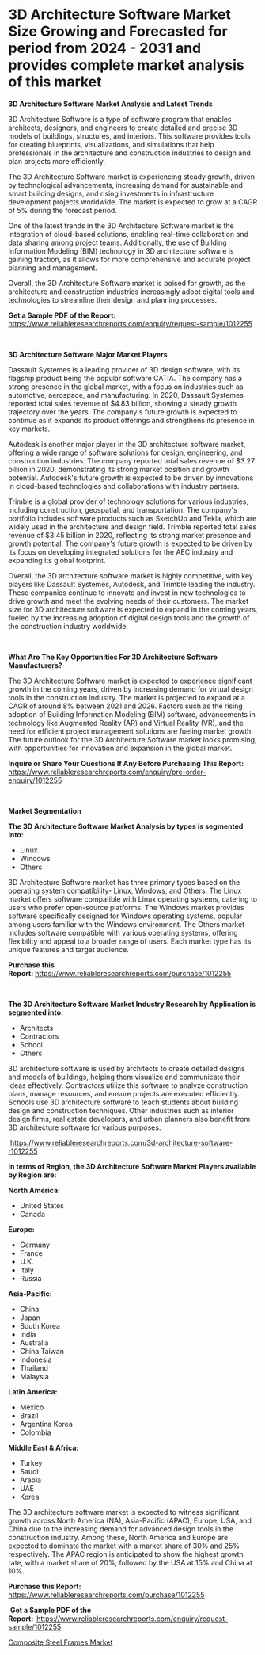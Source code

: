 <p><h1>3D Architecture Software Market Size Growing and Forecasted for period from 2024 - 2031 and provides complete market analysis of this market</h1></p><p><strong>3D Architecture Software Market Analysis and Latest Trends</strong></p>
<p><p>3D Architecture Software is a type of software program that enables architects, designers, and engineers to create detailed and precise 3D models of buildings, structures, and interiors. This software provides tools for creating blueprints, visualizations, and simulations that help professionals in the architecture and construction industries to design and plan projects more efficiently.</p><p>The 3D Architecture Software market is experiencing steady growth, driven by technological advancements, increasing demand for sustainable and smart building designs, and rising investments in infrastructure development projects worldwide. The market is expected to grow at a CAGR of 5% during the forecast period.</p><p>One of the latest trends in the 3D Architecture Software market is the integration of cloud-based solutions, enabling real-time collaboration and data sharing among project teams. Additionally, the use of Building Information Modeling (BIM) technology in 3D architecture software is gaining traction, as it allows for more comprehensive and accurate project planning and management.</p><p>Overall, the 3D Architecture Software market is poised for growth, as the architecture and construction industries increasingly adopt digital tools and technologies to streamline their design and planning processes.</p></p>
<p><strong>Get a Sample PDF of the Report:&nbsp;</strong> <a href="https://www.reliableresearchreports.com/enquiry/request-sample/1012255">https://www.reliableresearchreports.com/enquiry/request-sample/1012255</a></p>
<p>&nbsp;</p>
<p><strong>3D Architecture Software Major Market Players</strong></p>
<p><p>Dassault Systemes is a leading provider of 3D design software, with its flagship product being the popular software CATIA. The company has a strong presence in the global market, with a focus on industries such as automotive, aerospace, and manufacturing. In 2020, Dassault Systemes reported total sales revenue of $4.83 billion, showing a steady growth trajectory over the years. The company's future growth is expected to continue as it expands its product offerings and strengthens its presence in key markets.</p><p>Autodesk is another major player in the 3D architecture software market, offering a wide range of software solutions for design, engineering, and construction industries. The company reported total sales revenue of $3.27 billion in 2020, demonstrating its strong market position and growth potential. Autodesk's future growth is expected to be driven by innovations in cloud-based technologies and collaborations with industry partners.</p><p>Trimble is a global provider of technology solutions for various industries, including construction, geospatial, and transportation. The company's portfolio includes software products such as SketchUp and Tekla, which are widely used in the architecture and design field. Trimble reported total sales revenue of $3.45 billion in 2020, reflecting its strong market presence and growth potential. The company's future growth is expected to be driven by its focus on developing integrated solutions for the AEC industry and expanding its global footprint.</p><p>Overall, the 3D architecture software market is highly competitive, with key players like Dassault Systemes, Autodesk, and Trimble leading the industry. These companies continue to innovate and invest in new technologies to drive growth and meet the evolving needs of their customers. The market size for 3D architecture software is expected to expand in the coming years, fueled by the increasing adoption of digital design tools and the growth of the construction industry worldwide.</p></p>
<p>&nbsp;</p>
<p><strong>What Are The Key Opportunities For 3D Architecture Software Manufacturers?</strong></p>
<p><p>The 3D Architecture Software market is expected to experience significant growth in the coming years, driven by increasing demand for virtual design tools in the construction industry. The market is projected to expand at a CAGR of around 8% between 2021 and 2026. Factors such as the rising adoption of Building Information Modeling (BIM) software, advancements in technology like Augmented Reality (AR) and Virtual Reality (VR), and the need for efficient project management solutions are fueling market growth. The future outlook for the 3D Architecture Software market looks promising, with opportunities for innovation and expansion in the global market.</p></p>
<p><strong>Inquire or Share Your Questions If Any Before Purchasing This Report:</strong> <a href="https://www.reliableresearchreports.com/enquiry/pre-order-enquiry/1012255">https://www.reliableresearchreports.com/enquiry/pre-order-enquiry/1012255</a></p>
<p>&nbsp;</p>
<p><strong>Market Segmentation</strong></p>
<p><strong>The 3D Architecture Software Market Analysis by types is segmented into:</strong></p>
<p><ul><li>Linux</li><li>Windows</li><li>Others</li></ul></p>
<p><p>3D Architecture Software market has three primary types based on the operating system compatibility- Linux, Windows, and Others. The Linux market offers software compatible with Linux operating systems, catering to users who prefer open-source platforms. The Windows market provides software specifically designed for Windows operating systems, popular among users familiar with the Windows environment. The Others market includes software compatible with various operating systems, offering flexibility and appeal to a broader range of users. Each market type has its unique features and target audience.</p></p>
<p><strong>Purchase this Report:&nbsp;</strong><a href="https://www.reliableresearchreports.com/purchase/1012255">https://www.reliableresearchreports.com/purchase/1012255</a></p>
<p>&nbsp;</p>
<p><strong>The 3D Architecture Software Market Industry Research by Application is segmented into:</strong></p>
<p><ul><li>Architects</li><li>Contractors</li><li>School</li><li>Others</li></ul></p>
<p><p>3D architecture software is used by architects to create detailed designs and models of buildings, helping them visualize and communicate their ideas effectively. Contractors utilize this software to analyze construction plans, manage resources, and ensure projects are executed efficiently. Schools use 3D architecture software to teach students about building design and construction techniques. Other industries such as interior design firms, real estate developers, and urban planners also benefit from 3D architecture software for various purposes.</p></p>
<p><a href="https://www.reliableresearchreports.com/3d-architecture-software-r1012255">&nbsp;https://www.reliableresearchreports.com/3d-architecture-software-r1012255</a></p>
<p><strong>In terms of Region, the 3D Architecture Software Market Players available by Region are:</strong></p>
<p>
    <p> <strong> North America: </strong>
        <ul>
            <li>United States</li>
            <li>Canada</li>
        </ul>
        </p> 
    <p> <strong> Europe: </strong>
        <ul>
            <li>Germany</li>
            <li>France</li>
            <li>U.K.</li>
            <li>Italy</li>
            <li>Russia</li>
        </ul>
        </p> 
    <p> <strong> Asia-Pacific: </strong>
        <ul>
            <li>China</li>
            <li>Japan</li>
            <li>South Korea</li>
            <li>India</li>
            <li>Australia</li>
            <li>China Taiwan</li>
            <li>Indonesia</li>
            <li>Thailand</li>
            <li>Malaysia</li>
        </ul>
        </p> 
    <p> <strong> Latin America: </strong>
        <ul>
            <li>Mexico</li>
            <li>Brazil</li>
            <li>Argentina Korea</li>
            <li>Colombia</li>
        </ul>
        </p> 
    <p> <strong> Middle East & Africa: </strong>
        <ul>
            <li>Turkey</li>
            <li>Saudi</li>
            <li>Arabia</li>
            <li>UAE</li>
            <li>Korea</li>
        </ul>
    </p>
    </p>
<p><p>The 3D architecture software market is expected to witness significant growth across North America (NA), Asia-Pacific (APAC), Europe, USA, and China due to the increasing demand for advanced design tools in the construction industry. Among these, North America and Europe are expected to dominate the market with a market share of 30% and 25% respectively. The APAC region is anticipated to show the highest growth rate, with a market share of 20%, followed by the USA at 15% and China at 10%.</p></p>
<p><strong>Purchase this Report: </strong><a href="https://www.reliableresearchreports.com/purchase/1012255">https://www.reliableresearchreports.com/purchase/1012255</a></p>
<p>&nbsp;<strong>Get a Sample PDF of the Report:&nbsp;&nbsp;</strong><a href="https://www.reliableresearchreports.com/enquiry/request-sample/1012255">https://www.reliableresearchreports.com/enquiry/request-sample/1012255</a></p>
<p><strong></strong></p>
<p><p><a href="https://meowing-lemming-dd3.notion.site/Composite-Steel-Frames-Market-Size-CAGR-Trends-2024-2030-c134e53e810643a7acea4a1c2081ce43">Composite Steel Frames Market</a></p></p>